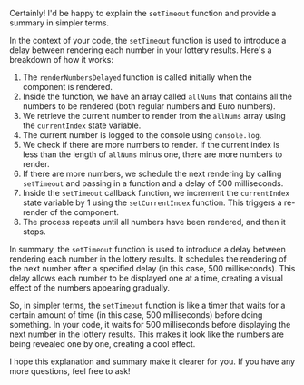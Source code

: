 Certainly! I'd be happy to explain the `setTimeout` function and provide a summary in simpler terms.

In the context of your code, the `setTimeout` function is used to introduce a delay between rendering each number in your lottery results. Here's a breakdown of how it works:

1. The `renderNumbersDelayed` function is called initially when the component is rendered.
2. Inside the function, we have an array called `allNums` that contains all the numbers to be rendered (both regular numbers and Euro numbers).
3. We retrieve the current number to render from the `allNums` array using the `currentIndex` state variable.
4. The current number is logged to the console using `console.log`.
5. We check if there are more numbers to render. If the current index is less than the length of `allNums` minus one, there are more numbers to render.
6. If there are more numbers, we schedule the next rendering by calling `setTimeout` and passing in a function and a delay of 500 milliseconds.
7. Inside the `setTimeout` callback function, we increment the `currentIndex` state variable by 1 using the `setCurrentIndex` function. This triggers a re-render of the component.
8. The process repeats until all numbers have been rendered, and then it stops.

In summary, the `setTimeout` function is used to introduce a delay between rendering each number in the lottery results. It schedules the rendering of the next number after a specified delay (in this case, 500 milliseconds). This delay allows each number to be displayed one at a time, creating a visual effect of the numbers appearing gradually.

So, in simpler terms, the `setTimeout` function is like a timer that waits for a certain amount of time (in this case, 500 milliseconds) before doing something. In your code, it waits for 500 milliseconds before displaying the next number in the lottery results. This makes it look like the numbers are being revealed one by one, creating a cool effect.

I hope this explanation and summary make it clearer for you. If you have any more questions, feel free to ask!
